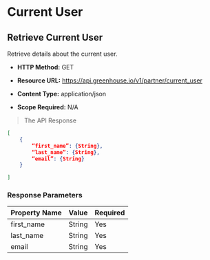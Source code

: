 # Current User

## Retrieve Current User

Retrieve details about the current user.

* **HTTP Method:** GET

* **Resource URL:** https://api.greenhouse.io/v1/partner/current_user

* **Content Type:** application/json

* **Scope Required:** N/A


> The API Response

```json
[
	{ 
		“first_name”: {String}, 
		“last_name”: {String}, 
		“email”: {String}
	}

]
```

### Response Parameters

Property Name | Value | Required
-------------- | -------------- | -------------- 
first_name | String | Yes
last_name | String | Yes
email | String | Yes
